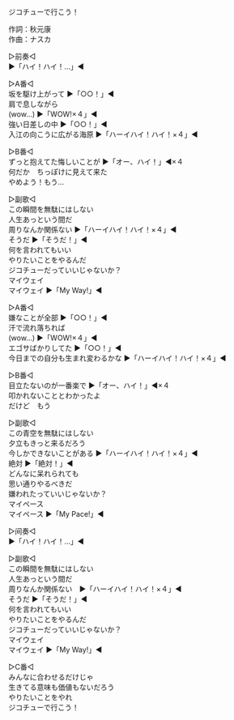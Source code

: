 ジコチューで行こう！  
  
作詞：秋元康  
作曲：ナスカ  
  
▷前奏◁  
▶「ハイ！ハイ！…」◀   
  
▷A番◁  
坂を駆け上がって ▶「○○！」◀   
肩で息しながら   
(wow...) ▶「WOW!×４」◀  
強い日差しの中 ▶「○○！」◀   
入江の向こうに広がる海原 ▶「ハーイハイ！ハイ！×４」◀   
  
▷B番◁  
ずっと抱えてた悔しいことが ▶「オー、ハイ！」◀×４   
何だか　ちっぽけに見えて来た  
やめよう！もう…  
  
▷副歌◁  
この瞬間を無駄にはしない  
人生あっという間だ  
周りなんか関係ない ▶「ハーイハイ！ハイ！×４」◀   
そうだ ▶「そうだ！」◀   
何を言われてもいい  
やりたいことをやるんだ  
ジコチューだっていいじゃないか？  
マイウェイ  
マイウェイ ▶「My Way!」◀  
  
▷A番◁  
嫌なことが全部 ▶「○○！」◀   
汗で流れ落ちれば  
(wow...) ▶「WOW!×４」◀  
エゴサばかりしてた ▶「○○！」◀   
今日までの自分も生まれ変わるかな ▶「ハーイハイ！ハイ！×４」◀   
  
▷B番◁  
目立たないのが一番楽で ▶「オー、ハイ！」◀×４   
叩かれないこととわかったよ  
だけど　もう  
  
▷副歌◁  
この青空を無駄にはしない  
夕立もきっと来るだろう  
今しかできないことがある ▶「ハーイハイ！ハイ！×４」◀   
絶対 ▶「絶対！」◀   
どんなに呆れられても  
思い通りやるべきだ  
嫌われたっていいじゃないか？  
マイペース  
マイペース ▶「My Pace!」◀  
  
▷间奏◁  
▶「ハイ！ハイ！…」◀   
  
▷副歌◁  
この瞬間を無駄にはしない  
人生あっという間だ  
周りなんか関係ない　▶「ハーイハイ！ハイ！×４」◀  
そうだ ▶「そうだ！」◀   
何を言われてもいい  
やりたいことをやるんだ  
ジコチューだっていいじゃないか？  
マイウェイ  
マイウェイ ▶「My Way!」◀  
  
▷C番◁  
みんなに合わせるだけじゃ  
生きてる意味も価値もないだろう  
やりたいことをやれ  
ジコチューで行こう！  
